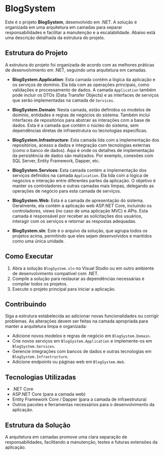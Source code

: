 # BlogSystem

Este é o projeto **BlogSystem**, desenvolvido em .NET. A solução é organizada em uma arquitetura em camadas para separar responsabilidades e facilitar a manutenção e a escalabilidade. Abaixo está uma descrição detalhada da estrutura do projeto.

## Estrutura do Projeto

A estrutura do projeto foi organizada de acordo com as melhores práticas de desenvolvimento em .NET, seguindo uma arquitetura em camadas.

- **BlogSystem.Application**: Esta camada contém a lógica da aplicação e os serviços de domínio. Ela lida com as operações principais, como validações e processamento de dados. A camada `Application` também pode incluir os DTOs (Data Transfer Objects) e as interfaces de serviços que serão implementadas na camada de `Services`.

- **BlogSystem.Domain**: Nesta camada, estão definidos os modelos de domínio, entidades e regras de negócios do sistema. Também inclui interfaces de repositórios para abstrair as interações com a base de dados. Esta é a camada que contém o núcleo do sistema, sem dependências diretas de infraestrutura ou tecnologias específicas.

- **BlogSystem.Infrastructure**: Esta camada lida com a implementação dos repositórios, acesso a dados e integração com tecnologias externas (como o banco de dados). Aqui é onde os detalhes de implementação da persistência de dados são realizados. Por exemplo, conexões com SQL Server, Entity Framework, Dapper, etc.

- **BlogSystem.Services**: Esta camada contém a implementação dos serviços definidos na camada `Application`. Ela lida com a lógica de negócios e interação entre diferentes partes da aplicação. O objetivo é manter os controladores e outras camadas mais limpas, delegando as operações de negócio para esta camada de serviços.

- **BlogSystem.Web**: Esta é a camada de apresentação do sistema. Geralmente, ela contém a aplicação web ASP.NET Core, incluindo os controladores, views (no caso de uma aplicação MVC) e APIs. Esta camada é responsável por receber as solicitações dos usuários, interagir com os serviços e retornar as respostas adequadas.

- **BlogSystem.sln**: Este é o arquivo da solução, que agrupa todos os projetos acima, permitindo que eles sejam desenvolvidos e mantidos como uma única unidade.

## Como Executar

1. Abra a solução `BlogSystem.sln` no Visual Studio ou em outro ambiente de desenvolvimento compatível com .NET.
2. Compile a solução para restaurar as dependências necessárias e compilar todos os projetos.
3. Execute o projeto principal para iniciar a aplicação.

## Contribuindo

Siga a estrutura estabelecida ao adicionar novas funcionalidades ou corrigir problemas. As alterações devem ser feitas na camada apropriada para manter a arquitetura limpa e organizada:

- Adicione novos modelos e regras de negócio em `BlogSystem.Domain`.
- Crie novos serviços em `BlogSystem.Application` e implemente-os em `BlogSystem.Services`.
- Gerencie integrações com bancos de dados e outras tecnologias em `BlogSystem.Infrastructure`.
- Adicione endpoints ou páginas web em `BlogSystem.Web`.

## Tecnologias Utilizadas

- .NET Core
- ASP.NET Core (para a camada web)
- Entity Framework Core / Dapper (para a camada de infraestrutura)
- Outros pacotes e ferramentas necessários para o desenvolvimento da aplicação.

## Estrutura da Solução

A arquitetura em camadas promove uma clara separação de responsabilidades, facilitando a manutenção, testes e futuras extensões da aplicação.
